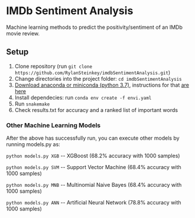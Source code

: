 # IMDb Sentiment Analysis
Machine learning methods to predict the positivity/sentiment of an IMDb movie review.

## Setup
1. Clone repository (run `git clone https://github.com/RylanSteinkey/imdbSentimentAnalysis.git`)
2. Change directories into the project folder: `cd imdbSentimentAnalysis`
3. [Download anaconda or miniconda (python 3.7)](https://conda.io/miniconda.html (python 3.7)), instructions for that [are here](https://conda.io/docs/user-guide/install/index.html)
4. Install dependecies: run `conda env create -f envi.yaml`
5. Run `snakemake`
6. Check results.txt for accuracy and a ranked list of important words


### Other Machine Learning Models

After the above has successfully run, you can execute other models by running models.py as:

`python models.py XGB` -- XGBoost                    (68.2% accuracy with 1000 samples)

`python models.py SVM` -- Support Vector Machine     (68.4% accuracy with 1000 samples)

`python models.py MNB` -- Multinomial Naive Bayes    (68.4% accuracy with 1000 samples)

`python models.py ANN` -- Artificial Neural Network  (78.8% accuracy with 1000 samples)
